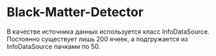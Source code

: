 #  Black-Matter-Detector

В качестве источника данных используется класс InfoDataSource. Постоянно существует лишь 200 ячеек, а подгружается из InfoDataSource пачками по 50.


